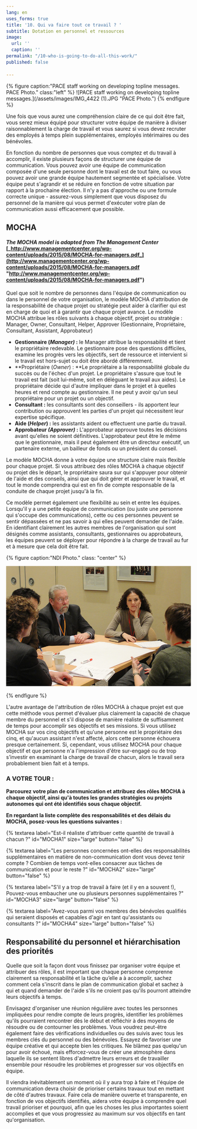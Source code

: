 ```yaml
---
lang: en
uses_forms: true
title: '10. Qui va faire tout ce travail ? '
subtitle: Dotation en personnel et ressources
image:
  url: ''
  caption: ''
permalink: "/10-who-is-going-to-do-all-this-work/"
published: false

---
```

{% figure caption:"PACE staff working on developing topline messages. PACE Photo." class:"left" %} ![PACE staff working on developing topline messages.](/assets/images/IMG_4422 (1).JPG "PACE Photo.") {% endfigure %}

Une fois que vous aurez une compréhension claire de ce qui doit être fait, vous serez mieux équipé pour structurer votre équipe de manière à diviser raisonnablement la charge de travail et vous saurez si vous devez recruter des employés à temps plein supplémentaires, employés intérimaires ou des bénévoles.

En fonction du nombre de personnes que vous comptez et du travail à accomplir, il existe plusieurs façons de structurer une équipe de communication. Vous pouvez avoir une équipe de communication composée d'une seule personne dont le travail est de tout faire, ou vous pouvez avoir une grande équipe hautement segmentée et spécialisée. Votre équipe peut s'agrandir et se réduire en fonction de votre situation par rapport à la prochaine élection. Il n'y a pas d'approche ou une formule correcte unique - assurez-vous simplement que vous disposez du personnel de la manière qui vous permet d'exécuter votre plan de communication aussi efficacement que possible.

## MOCHA

#### _The MOCHA model is adapted from The Management Center_ [_http://www.managementcenter.org/wp-content/uploads/2015/08/MOCHA-for-managers.pdf_](http://www.managementcenter.org/wp-content/uploads/2015/08/MOCHA-for-managers.pdf "http://www.managementcenter.org/wp-content/uploads/2015/08/MOCHA-for-managers.pdf")

Quel que soit le nombre de personnes dans l'équipe de communication ou dans le personnel de votre organisation, le modèle MOCHA d'attribution de la responsabilité de chaque projet ou stratégie peut aider à clarifier qui est en charge de quoi et à garantir que chaque projet avance. Le modèle MOCHA attribue les rôles suivants à chaque objectif, projet ou stratégie : Manager, Owner, Consultant, Helper, Approver (Gestionnaire, Propriétaire, Consultant, Assistant, Approbateur)

* **Gestionnaire (_Manager)_ :** le Manager attribue la responsabilité et tient le propriétaire redevable. Le gestionnaire pose des questions difficiles, examine les progrès vers les objectifs, sert de ressource et intervient si le travail est hors-sujet ou doit être abordé différemment.
* **Propriétaire (_Owner_) : **Le propriétaire a la responsabilité globale du succès ou de l'échec d'un projet. Le propriétaire s'assure que tout le travail est fait (soit lui-même, soit en déléguant le travail aux aides). Le propriétaire décide qui d'autre impliquer dans le projet et à quelles heures et rend compte au gestionnaire. Il ne peut y avoir qu'un seul propriétaire pour un projet ou un objectif.
* **Consultant :** les consultants sont des conseillers - ils apportent leur contribution ou approuvent les parties d'un projet qui nécessitent leur expertise spécifique.
* **Aide (_Helper_) :** les assistants aident ou effectuent une partie du travail.
* **Approbateur _(Approver)_ :** L'approbateur approuve toutes les décisions avant qu'elles ne soient définitives. L'approbateur peut être le même que le gestionnaire, mais il peut également être un directeur exécutif, un partenaire externe, un bailleur de fonds ou un président du conseil.

Le modèle MOCHA donne à votre équipe une structure claire mais flexible pour chaque projet. Si vous attribuez des rôles MOCHA à chaque objectif ou projet dès le départ, le propriétaire saura sur qui s'appuyer pour obtenir de l'aide et des conseils, ainsi que qui doit gérer et approuver le travail, et tout le monde comprendra qui est en fin de compte responsable de la conduite de chaque projet jusqu'à la fin.

Ce modèle permet également une flexibilité au sein et entre les équipes. Lorsqu'il y a une petite équipe de communication (ou juste une personne qui s'occupe des communications), cette ou ces personnes peuvent se sentir dépassées et ne pas savoir à qui elles peuvent demander de l'aide. En identifiant clairement les autres membres de l'organisation qui sont désignés comme assistants, consultants, gestionnaires ou approbateurs, les équipes peuvent se déployer pour répondre à la charge de travail au fur et à mesure que cela doit être fait.

{% figure caption:"NDI Photo." class: "center" %}

![](/assets/images/NDI_smallgroup-1.jpg)

{% endfigure %}

L'autre avantage de l'attribution de rôles MOCHA à chaque projet est que cette méthode vous permet d'évaluer plus clairement la capacité de chaque membre du personnel et s'il dispose de manière réaliste de suffisamment de temps pour accomplir ses objectifs et ses missions. Si vous utilisez MOCHA sur vos cinq objectifs et qu'une personne est le propriétaire des cinq, et qu'aucun assistant n'est affecté, alors cette personne échouera presque certainement. Si, cependant, vous utilisez MOCHA pour chaque objectif et que personne n'a l'impression d'être sur-engagé ou de trop s’investir en examinant la charge de travail de chacun, alors le travail sera probablement bien fait et à temps.

### A VOTRE TOUR :

**Parcourez votre plan de communication et attribuez des rôles MOCHA à chaque objectif, ainsi qu'à toutes les grandes stratégies ou projets autonomes qui ont été identifiés sous chaque objectif.**

**En regardant la liste complète des responsabilités et des délais du MOCHA, posez-vous les questions suivantes :**

{% textarea label="Est-il réaliste d'attribuer cette quantité de travail à chacun ?" id="MOCHA1" size="large" button="false" %}

{% textarea label="Les personnes concernées ont-elles des responsabilités supplémentaires en matière de non-communication dont vous devez tenir compte ? Combien de temps vont-elles consacrer aux tâches de communication et pour le reste ?" id="MOCHA2" size="large" button="false" %}

{% textarea label="S'il y a trop de travail à faire (et il y en a souvent !), Pouvez-vous embaucher une ou plusieurs personnes supplémentaires ?" id="MOCHA3" size="large" button="false" %}

{% textarea label="Avez-vous parmi vos membres des bénévoles qualifiés qui seraient disposés et capables d'agir en tant qu'assistants ou consultants ?" id="MOCHA4" size="large" button="false" %}

## Responsabilité du personnel et hiérarchisation des priorités

Quelle que soit la façon dont vous finissez par organiser votre équipe et attribuer des rôles, il est important que chaque personne comprenne clairement sa responsabilité et la tâche qu’elle a à accomplir, sachez comment cela s'inscrit dans le plan de communication global et sachez à qui et quand demander de l'aide s'ils ne croient pas qu'ils pourront atteindre leurs objectifs à temps.

Envisagez d'organiser une réunion régulière avec toutes les personnes impliquées pour rendre compte de leurs progrès, identifier les problèmes qu'ils pourraient rencontrer dès le début et réfléchir à des moyens de résoudre ou de contourner les problèmes. Vous voudrez peut-être également faire des vérifications individuelles ou des suivis avec tous les membres clés du personnel ou des bénévoles. Essayez de favoriser une équipe créative et qui accepte bien les critiques. Ne blâmez pas quelqu'un pour avoir échoué, mais efforcez-vous de créer une atmosphère dans laquelle ils se sentent libres d'admettre leurs erreurs et de travailler ensemble pour résoudre les problèmes et progresser sur vos objectifs en équipe.

Il viendra inévitablement un moment où il y aura trop à faire et l'équipe de communication devra choisir de prioriser certains travaux tout en mettant de côté d'autres travaux. Faire cela de manière ouverte et transparente, en fonction de vos objectifs identifiés, aidera votre équipe à comprendre quel travail prioriser et pourquoi, afin que les choses les plus importantes soient accomplies et que vous progressiez au maximum sur vos objectifs en tant qu'organisation.